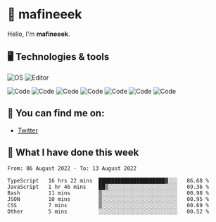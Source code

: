 # 👋 mafineeek
Hello, I'm **mafineeek**.

## 🖥️ Technologies & tools

![OS](https://img.shields.io/badge/OS-Windows-informational?style=flat&logo=OS&logoColor=white&color=2bbc8a)
![Editor](https://img.shields.io/badge/Editor-VScode-informational?style=flat&logo=Editor&logoColor=white&color=2bbc8a)

![Code](https://img.shields.io/badge/Code-Typescript-informational?style=flat&logo=Code&logoColor=white&color=2bbc8a)
![Code](https://img.shields.io/badge/Code-Javascript-informational?style=flat&logo=Code&logoColor=white&color=2bbc8a)
![Code](https://img.shields.io/badge/Code-Nodejs-informational?style=flat&logo=Code&logoColor=white&color=2bbc8a)
![Code](https://img.shields.io/badge/Code-Typescript-informational?style=flat&logo=Code&logoColor=white&color=2bbc8a) 
![Code](https://img.shields.io/badge/Code-HTML-informational?style=flat&logo=Code&logoColor=white&color=2bbc8a)
![Code](https://img.shields.io/badge/Code-CSS-informational?style=flat&logo=Code&logoColor=white&color=2bbc8a)
![Code](https://img.shields.io/badge/Code-React-informational?style=flat&logo=Code&logoColor=white&color=2bbc8a)

## 👭 You can find me on:
- [Twitter](https://twitter.com/devmafineeek)

## 📰 What I have done this week
<!--START_SECTION:waka-->

```text
From: 06 August 2022 - To: 13 August 2022

TypeScript   16 hrs 22 mins  █████████████████████▓░░░   86.68 %
JavaScript   1 hr 46 mins    ██▒░░░░░░░░░░░░░░░░░░░░░░   09.36 %
Bash         11 mins         ▒░░░░░░░░░░░░░░░░░░░░░░░░   00.98 %
JSON         10 mins         ▒░░░░░░░░░░░░░░░░░░░░░░░░   00.95 %
CSS          7 mins          ▒░░░░░░░░░░░░░░░░░░░░░░░░   00.69 %
Other        5 mins          ░░░░░░░░░░░░░░░░░░░░░░░░░   00.52 %
```

<!--END_SECTION:waka-->
